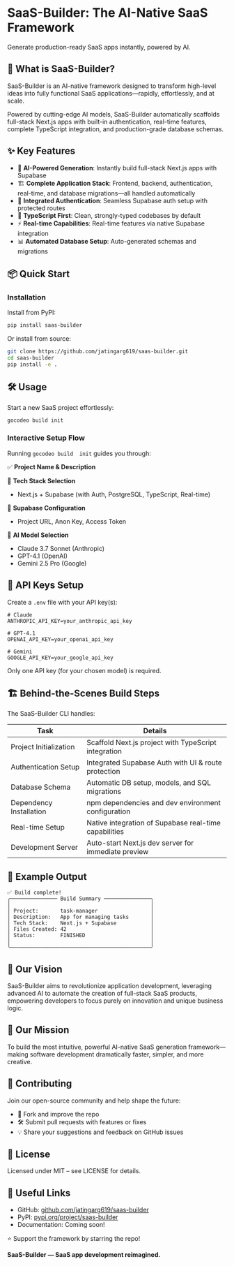 # SaaS-Builder: The AI-Native SaaS Framework

Generate production-ready SaaS apps instantly, powered by AI.

## 🚀 What is SaaS-Builder?

SaaS-Builder is an AI-native framework designed to transform high-level ideas into fully functional SaaS applications—rapidly, effortlessly, and at scale.

Powered by cutting-edge AI models, SaaS-Builder automatically scaffolds full-stack Next.js apps with built-in authentication, real-time features, complete TypeScript integration, and production-grade database schemas.

## ✨ Key Features

- 🤖 **AI-Powered Generation**: Instantly build full-stack Next.js apps with Supabase
- 🏗️ **Complete Application Stack**: Frontend, backend, authentication, real-time, and database migrations—all handled automatically
- 🔐 **Integrated Authentication**: Seamless Supabase auth setup with protected routes
- 🎯 **TypeScript First**: Clean, strongly-typed codebases by default
- ⚡ **Real-time Capabilities**: Real-time features via native Supabase integration
- 📊 **Automated Database Setup**: Auto-generated schemas and migrations

## 📦 Quick Start

### Installation

Install from PyPI:

```bash
pip install saas-builder
```

Or install from source:

```bash
git clone https://github.com/jatingarg619/saas-builder.git
cd saas-builder
pip install -e .
```

## 🛠️ Usage

Start a new SaaS project effortlessly:

```bash
gocodeo build init
```

### Interactive Setup Flow

Running `gocodeo build  init` guides you through:

✅ **Project Name & Description**

🧩 **Tech Stack Selection**
- Next.js + Supabase (with Auth, PostgreSQL, TypeScript, Real-time)

🔑 **Supabase Configuration**
- Project URL, Anon Key, Access Token

🤖 **AI Model Selection**
- Claude 3.7 Sonnet (Anthropic)
- GPT-4.1 (OpenAI)
- Gemini 2.5 Pro (Google)

## 🔑 API Keys Setup

Create a `.env` file with your API key(s):

```env
# Claude
ANTHROPIC_API_KEY=your_anthropic_api_key

# GPT-4.1
OPENAI_API_KEY=your_openai_api_key

# Gemini
GOOGLE_API_KEY=your_google_api_key
```

Only one API key (for your chosen model) is required.



## 🏗️ Behind-the-Scenes Build Steps

The SaaS-Builder CLI handles:

| Task | Details |
|------|---------|
| Project Initialization | Scaffold Next.js project with TypeScript integration |
| Authentication Setup | Integrated Supabase Auth with UI & route protection |
| Database Schema | Automatic DB setup, models, and SQL migrations |
| Dependency Installation | npm dependencies and dev environment configuration |
| Real-time Setup | Native integration of Supabase real-time capabilities |
| Development Server | Auto-start Next.js dev server for immediate preview |

## 📝 Example Output

```
✅ Build complete!
╭─────────────── Build Summary ───────────────╮
│                                             │
│ Project:       task-manager                 │
│ Description:   App for managing tasks       │
│ Tech Stack:    Next.js + Supabase           │
│ Files Created: 42                           │
│ Status:        FINISHED                     │
│                                             │
╰─────────────────────────────────────────────╯
```

## 🌟 Our Vision

SaaS-Builder aims to revolutionize application development, leveraging advanced AI to automate the creation of full-stack SaaS products, empowering developers to focus purely on innovation and unique business logic.

## 🎯 Our Mission

To build the most intuitive, powerful AI-native SaaS generation framework—making software development dramatically faster, simpler, and more creative.

## 🤝 Contributing

Join our open-source community and help shape the future:

- 🌱 Fork and improve the repo
- 🛠️ Submit pull requests with features or fixes
- 💡 Share your suggestions and feedback on GitHub issues

## 📄 License

Licensed under MIT – see LICENSE for details.

## 🔗 Useful Links

- GitHub: [github.com/jatingarg619/saas-builder](https://github.com/jatingarg619/saas-builder)
- PyPI: [pypi.org/project/saas-builder](https://pypi.org/project/saas-builder)
- Documentation: Coming soon!

⭐ Support the framework by starring the repo!

**SaaS-Builder — SaaS app development reimagined.**
